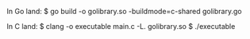 In Go land:
    $ go build -o golibrary.so -buildmode=c-shared golibrary.go

In C land:
    $ clang -o executable main.c -L. golibrary.so
    $ ./executable